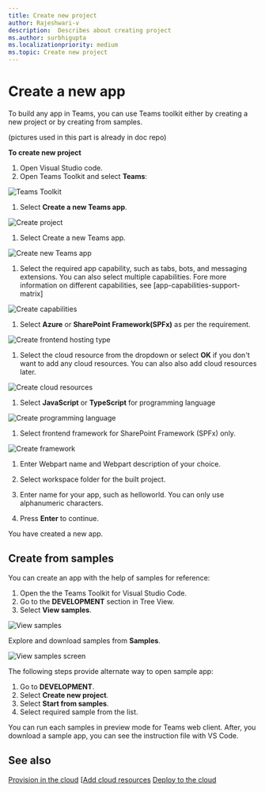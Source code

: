 ```yaml
---
title: Create new project
author: Rajeshwari-v
description:  Describes about creating project
ms.author: surbhigupta
ms.localizationpriority: medium
ms.topic: Create new project
---
```


# Create a new app

To build any app in Teams, you can use Teams toolkit either by creating a new project or by creating from samples.

(pictures used in this part is already in doc repo)

**To create new project**

1. Open Visual Studio code.
1. Open Teams Toolkit and select **Teams**:

![Teams Toolkit](~/assets/images/tools-and-sdks/teams-toolkit.png)

1. Select **Create a new Teams app**.

![Create project](~/assets/images/tools-and-sdks/create-project.png)

1. Select Create a new Teams app.

![Create new Teams app](~/assets/images/tools-and-sdks/create-new-project-intro.png)

1. Select the required app capability, such as tabs, bots, and messaging extensions. You can also select multiple capabilities. Fore more information on different capabilities, see [app-capabilities-support-matrix]

![Create capabilities](~/assets/images/tools-and-sdks/create-project-capabilities.png)

1. Select **Azure** or **SharePoint Framework(SPFx)** as per the requirement.

![Create frontend hosting type](~/assets/images/tools-and-sdks/create-project-hosting.png)

1. Select the cloud resource from the dropdown or select **OK** if you don't want to add any cloud resources. You can also also add cloud resources later.

![Create cloud resources](~/assets/images/tools-and-sdks/create-project-cloud-resources.png)

1. Select **JavaScript** or **TypeScript** for programming language

![Create programming language](~/assets/images/tools-and-sdks/create-project-programming-languages.png)

1. Select frontend framework for SharePoint Framework (SPFx) only.

![Create framework](~/assets/images/tools-and-sdks/spfx-which-framework.png)

1. Enter Webpart name and Webpart description of your choice.

1. Select workspace folder for the built project.
1. Enter name for your app, such as helloworld. You can only use alphanumeric characters.
1. Press **Enter** to continue.

You have created a new app.

## Create from samples

You can create an app with the help of samples for reference:

1. Open the the Teams Toolkit for Visual Studio Code.
1. Go to the **DEVELOPMENT** section in Tree View.
1. Select **View samples**. 

![View samples](~/assets/images/tools-and-sdks/view-sampels.png)

Explore and download samples from **Samples**.

![View samples screen](~/assets/images/tools-and-sdks/view-sampels_screen.png)

The following steps provide alternate way to open sample app:

1. Go to **DEVELOPMENT**.
1. Select **Create new project**.
1. Select **Start from samples**.
1. Select required sample from the list.

You can run each samples in preview mode for Teams web client. After, you download a sample app, you can see the instruction file with VS Code.

## See also

[Provision in the cloud](provision-in-the-cloud.md)
[[Add cloud resources](add-cloud-resources.md)
[Deploy to the cloud](deploy-to-the-cloud.md)